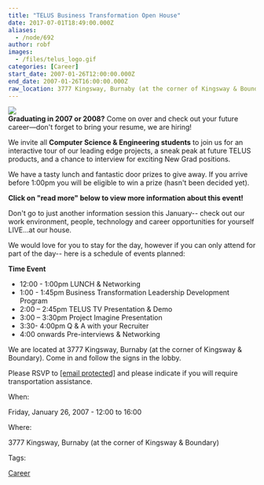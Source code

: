 ```yaml
---
title: "TELUS Business Transformation Open House"
date: 2017-07-01T18:49:00.000Z
aliases:
  - /node/692
author: robf
images:
  - /files/telus_logo.gif
categories: [Career]
start_date: 2007-01-26T12:00:00.000Z
end_date: 2007-01-26T16:00:00.000Z
raw_location: 3777 Kingsway, Burnaby (at the corner of Kingsway & Boundary)
---
```


[![](/files/telus_logo.gif)](http://www.telus.com) \
**Graduating in 2007 or 2008?** Come on over and check out your future career—don't forget to bring your resume, we are hiring!

We invite all **Computer Science & Engineering
students** to join us for an interactive tour
of our leading edge projects, a sneak peak at future TELUS products, and a chance to
interview for exciting New Grad positions.

We have a tasty lunch and fantastic door prizes to give away. If you arrive before
1:00pm you will be eligible to win a prize (hasn't been decided yet).

**Click on "read more" below to view more information about this event!**

Don't go to just another information session this January-- check out our work
environment, people, technology and career opportunities for yourself LIVE...at our
house.

We would love for you to stay for the day, however if you can only attend for part
of the day-- here is a schedule of events planned:

**Time Event**
* 12:00 - 1:00pm LUNCH & Networking
* 1:00 - 1:45pm Business Transformation Leadership Development Program
* 2:00 – 2:45pm TELUS TV Presentation & Demo
* 3:00 – 3:30pm Project Imagine Presentation
* 3:30- 4:00pm Q & A with your Recruiter
* 4:00 onwards Pre-interviews & Networking

We are located at 3777 Kingsway, Burnaby (at the corner of Kingsway & Boundary).
Come in and follow the signs in the lobby.

Please RSVP to [\[email protected\]](/cdn-cgi/l/email-protection) and please indicate if you will require
transportation assistance.

When: 

Friday, January 26, 2007 - 12:00 to 16:00

Where: 

3777 Kingsway, Burnaby (at the corner of Kingsway & Boundary)

Tags: 

[Career](/career)

